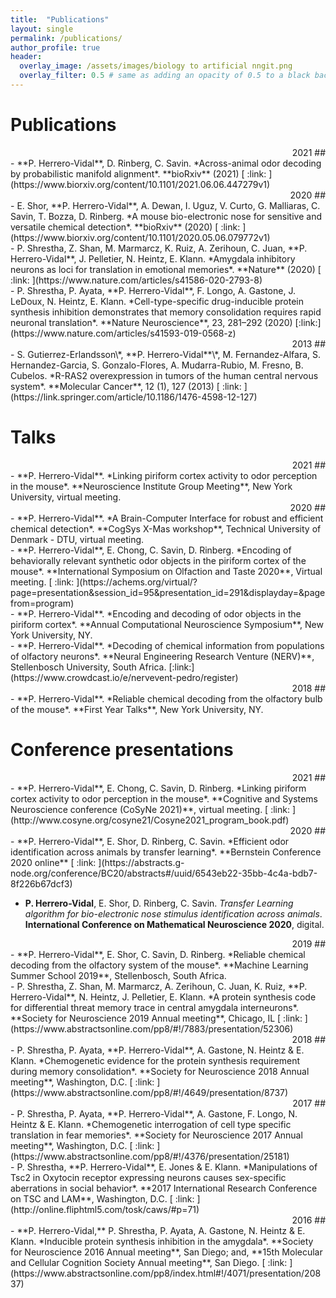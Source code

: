```yaml
---
title:  "Publications"
layout: single
permalink: /publications/
author_profile: true
header:
  overlay_image: /assets/images/biology to artificial nngit.png
  overlay_filter: 0.5 # same as adding an opacity of 0.5 to a black background
---
```

# **Publications**
<div dir=rtl markdown=1> 
## 2021 
<div dir=ltr markdown=1> 
- **P. Herrero-Vidal**, D. Rinberg, C. Savin. *Across-animal odor decoding by probabilistic manifold alignment*. **bioRxiv** (2021) [ :link: ](https://www.biorxiv.org/content/10.1101/2021.06.06.447279v1)  <br />

<div dir=rtl markdown=1> 
## 2020 
<div dir=ltr markdown=1> 
- E. Shor, **P. Herrero-Vidal**, A. Dewan, I. Uguz, V. Curto, G. Malliaras, C. Savin, T. Bozza, D. Rinberg. *A mouse bio-electronic nose for sensitive and versatile chemical detection*. **bioRxiv** (2020) [ :link: ](https://www.biorxiv.org/content/10.1101/2020.05.06.079772v1)  <br />
- P. Shrestha, Z. Shan, M. Marmarcz, K. Ruiz, A.  Zerihoun, C. Juan, **P. Herrero-Vidal**, J. Pelletier, N. Heintz, E. Klann. *Amygdala inhibitory neurons as loci for translation in emotional memories*. **Nature** (2020) [ :link: ](https://www.nature.com/articles/s41586-020-2793-8)  <br />
- P. Shrestha, P. Ayata, **P. Herrero-Vidal**, F. Longo, A. Gastone, J. LeDoux, N. Heintz, E. Klann. *Cell-type-specific drug-inducible protein synthesis inhibition demonstrates that memory consolidation requires rapid neuronal translation*. **Nature Neuroscience**, 23, 281–292 (2020) [:link:](https://www.nature.com/articles/s41593-019-0568-z)  <br />

<div dir=rtl markdown=1> 
## 2013
<div dir=ltr markdown=1> 
- S. Gutierrez-Erlandsson\*, **P. Herrero-Vidal**\*, M. Fernandez-Alfara, S. Hernandez-Garcia, S. Gonzalo-Flores, A. Mudarra-Rubio, M. Fresno, B. Cubelos. *R-RAS2 overexpression in tumors of the human central nervous system*. **Molecular Cancer**, 12 (1), 127 (2013) [ :link: ](https://link.springer.com/article/10.1186/1476-4598-12-127) <br />

# **Talks**
<div dir=rtl markdown=1> 
## 2021
<div dir=ltr markdown=1> 
- **P. Herrero-Vidal**. *Linking piriform cortex activity to odor perception in the mouse*. **Neuroscience Institute Group Meeting**, New York University, virtual meeting. <br />

<div dir=rtl markdown=1> 
## 2020 
<div dir=ltr markdown=1> 
- **P. Herrero-Vidal**. *A Brain-Computer Interface for robust and efficient chemical detection*. **CogSys X-Mas workshop**, Technical University of Denmark - DTU, virtual meeting. <br />
- **P. Herrero-Vidal**, E. Chong, C. Savin, D. Rinberg. *Encoding of behaviorally relevant synthetic odor objects in the piriform cortex of the mouse*. **International Symposium on Olfaction and Taste 2020**, Virtual meeting. [ :link: ](https://achems.org/virtual/?page=presentation&session_id=95&presentation_id=291&displayday=&pagefrom=program) <br />
- **P. Herrero-Vidal**. *Encoding and decoding of odor objects in the piriform cortex*. **Annual Computational Neuroscience Symposium**, New York University, NY.  <br />
- **P. Herrero-Vidal**. *Decoding of chemical information from populations of olfactory neurons*. **Neural Engineering Research Venture (NERV)**, Stellenbosch University, South Africa. [:link:](https://www.crowdcast.io/e/nervevent-pedro/register)  <br />

<div dir=rtl markdown=1> 
## 2018
<div dir=ltr markdown=1> 
- **P. Herrero-Vidal**. *Reliable chemical decoding from the olfactory bulb of the mouse*. **First Year Talks**, New York University, NY.

# **Conference presentations**
<div dir=rtl markdown=1> 
## 2021
<div dir=ltr markdown=1> 
- **P. Herrero-Vidal**, E. Chong, C. Savin, D. Rinberg. *Linking piriform cortex activity to odor perception in the mouse*. **Cognitive and Systems Neuroscience conference (CoSyNe 2021)**, virtual meeting. [ :link: ](http://www.cosyne.org/cosyne21/Cosyne2021_program_book.pdf) <br />

<div dir=rtl markdown=1> 
## 2020 
<div dir=ltr markdown=1> 
- **P. Herrero-Vidal**, E. Shor, D. Rinberg, C. Savin. *Efficient odor identification across animals by transfer learning*. **Bernstein Conference 2020 online** [ :link: ](https://abstracts.g-node.org/conference/BC20/abstracts#/uuid/6543eb22-35bb-4c4a-bdb7-8f226b67dcf3) <br />

- **P. Herrero-Vidal**, E. Shor, D. Rinberg, C. Savin. *Transfer Learning algorithm for bio-electronic nose stimulus identification across animals*. **International Conference on Mathematical Neuroscience 2020**, digital. <br />

<div dir=rtl markdown=1> 
## 2019
<div dir=ltr markdown=1> 
- **P. Herrero-Vidal**, E. Shor, C. Savin, D. Rinberg. *Reliable chemical decoding from the olfactory system of the mouse*. **Machine Learning Summer School 2019**, Stellenbosch, South Africa. <br />
- P. Shrestha, Z. Shan, M. Marmarcz, A.  Zerihoun, C. Juan, K. Ruiz, **P. Herrero-Vidal**, N. Heintz, J. Pelletier, E. Klann. *A protein synthesis code for differential threat memory trace in central amygdala interneurons*. **Society for Neuroscience 2019 Annual meeting**, Chicago, IL [ :link: ](https://www.abstractsonline.com/pp8/#!/7883/presentation/52306)  <br />

<div dir=rtl markdown=1> 
## 2018
<div dir=ltr markdown=1> 
- P. Shrestha, P. Ayata, **P. Herrero-Vidal**, A. Gastone, N. Heintz & E. Klann. *Chemogenetic evidence for the protein synthesis requirement during memory consolidation*. **Society for Neuroscience 2018 Annual meeting**, Washington, D.C. [ :link: ](https://www.abstractsonline.com/pp8/#!/4649/presentation/8737)  <br />

<div dir=rtl markdown=1> 
## 2017 
<div dir=ltr markdown=1> 
- P. Shrestha, P. Ayata, **P. Herrero-Vidal**, A. Gastone, F. Longo, N. Heintz & E. Klann. *Chemogenetic interrogation of cell type specific translation in fear memories*. **Society for Neuroscience 2017 Annual meeting**, Washington, D.C. [ :link: ](https://www.abstractsonline.com/pp8/#!/4376/presentation/25181)  <br />
- P. Shrestha, **P. Herrero-Vidal**, E. Jones & E. Klann. *Manipulations of Tsc2 in Oxytocin receptor expressing neurons causes sex-specific aberrations in social behavior*. **2017 International Research Conference on TSC and LAM**, Washington, D.C. [ :link: ](http://online.fliphtml5.com/tosk/caws/#p=71)  <br />

<div dir=rtl markdown=1> 
## 2016 
<div dir=ltr markdown=1> 
- **P. Herrero-Vidal,** P. Shrestha, P. Ayata, A. Gastone, N. Heintz & E. Klann. *Inducible protein synthesis inhibition in the amygdala*. **Society for Neuroscience 2016 Annual meeting**, San Diego; and, **15th Molecular and Cellular Cognition Society Annual meeting**, San Diego. [ :link: ](https://www.abstractsonline.com/pp8/index.html#!/4071/presentation/20837)



